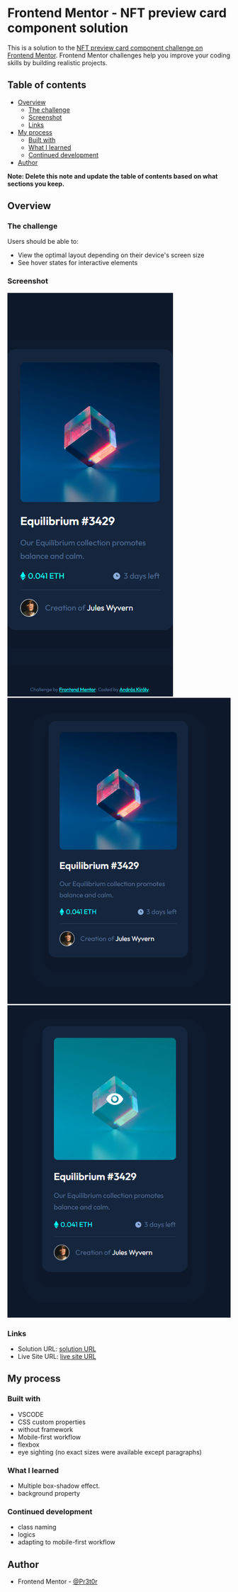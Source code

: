 # Frontend Mentor - NFT preview card component solution

This is a solution to the [NFT preview card component challenge on Frontend Mentor](https://www.frontendmentor.io/challenges/nft-preview-card-component-SbdUL_w0U). Frontend Mentor challenges help you improve your coding skills by building realistic projects. 

## Table of contents

- [Overview](#overview)
  - [The challenge](#the-challenge)
  - [Screenshot](#screenshot)
  - [Links](#links)
- [My process](#my-process)
  - [Built with](#built-with)
  - [What I learned](#what-i-learned)
  - [Continued development](#continued-development)
- [Author](#author)

**Note: Delete this note and update the table of contents based on what sections you keep.**

## Overview

### The challenge

Users should be able to:

- View the optimal layout depending on their device's screen size
- See hover states for interactive elements

### Screenshot

![Mobile](./screenshots/mobile.png)
![Desktop](./screenshots/desktop.png)
![Desktop hover](./screenshots/desktop-hover.png)

### Links

- Solution URL: [solution URL](https://www.frontendmentor.io/solutions/flexbox-boxshadow-pseudo-without-exact-measure-data-gPCabxyp8p)
- Live Site URL: [live site URL](https://pr3t0r.github.io/nft-preview-card-component-main/)

## My process

### Built with

- VSCODE
- CSS custom properties
- without framework
- Mobile-first workflow
- flexbox
- eye sighting (no exact sizes were available except paragraphs)

### What I learned

- Multiple box-shadow effect.
- background property

### Continued development

- class naming
- logics
- adapting to mobile-first workflow

## Author

- Frontend Mentor - [@Pr3t0r](https://www.frontendmentor.io/profile/Pr3t0r)